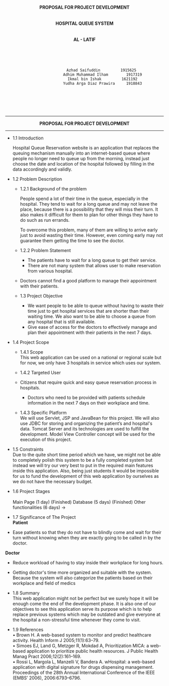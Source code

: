 <p align="center"><b>
PROPOSAL FOR PROJECT DEVELOPMENT

<br>
<br>
<br>
HOSPITAL QUEUE SYSTEM
<br>
<br>
<br>
AL - LATIF
</b>


<br>
<br>
<br>
<br>
<br>


<center>

 					Azhad Saifuddin			1915625 
					Adhim Muhammad Ilham 		1917319
					Ikmal bin Ishak 		1621192
					Yudha Arga Diaz Prawira 	1918843
<br>
<br>
<br>
<br>
</table>
</p>
</center>
<hr>
<p align="center"><b>PROPOSAL FOR PROJECT DEVELOPMENT</b></p>
<hr>

- 1.1 Introduction<br>

	Hospital Queue Reservation website is an application that replaces the queuing mechanism manually into an internet-based queue where people no longer need to queue up from the morning, instead just choose the date and location of the hospital followed by filling in the data accordingly and validly.

- 1.2 Problem Description
    - 1.2.1 Background of the problem <br>

    	People spend a lot of their time in the queue, especially in the hospital. They tend to wait for a long queue and may not leave the place, because there is a possibility that they will miss their turn. It also makes it difficult for them to plan for other things they have to do such as run errands. 
    	<br>

    	To overcome this problem, many of them are willing to arrive early just to avoid wasting their time. However, even coming early may not guarantee them getting the time to see the doctor.

    - 1.2.2 Problem Statement<br>
    	- The patients have to wait for a long queue to get their service.
    	- There are not many system that allows user to make reservation from various hospital.
	- Doctors cannot find a good platform to manage their appointment with their patients.
    

	- 1.3 Project Objective<br>
		- We want people to be able to queue without having to waste their time just to get hospital services that are shorter than their waiting time. We also want to be able to choose a queue from any hospital that is still available.
		- Give ease of access for the doctors to effectively manage and plan their appointment with their patients in the next 7 days.
		

- 1.4 Project Scope<br>
    - 1.4.1 Scope<br>
		This web application can be used on a national or regional scale but for now, we only have 3 hospitals in service which uses our system.
    
    - 1.4.2 Targeted User<br>
    - Citizens that require quick and easy queue reservation process in hospitals.

		- Doctors who need to be provided with patients schedule information in the next 7 days on their workplace and time.
    
    - 1.4.3 Specific Platform<br>
    We will use Servlet, JSP and JavaBean for this project. We will also use JDBC for storing and organizing the patient’s and hospital's data. Tomcat Server and its technologies are used to fulfill the development. Model View Controller concept will be used for the execution of this project.
    
- 1.5 Constraints<br>
Due to the quite short time period which we have, we might not be able to completely polish this system to be a fully completed system but instead we will try our very best to put in the required main features inside this application. 
Also, being just students it would be impossible for us to fund the development of this web application by ourselves as we do not have the necessary budget.

- 1.6 Project Stages <br>  
Main Page (1 day) (Finished)
Database (5 days) (Finished)
Other functionalities (6 days) ->

- 1.7 Significance of The Project<br>
<b>Patient</b>
- Ease patients so that they do not have to blindly come and wait for their turn without knowing when they are exactly going to be called in by the doctor.

<b>Doctor</b>
- Reduce workload of having to stay inside their workplace for long hours.
- Getting doctor's time more organized and suitable with the system. Because the system will also categorize the patients based on their workplace and field of medics

- 1.8 Summary<br>
This web application might not be perfect but we surely hope it will be enough come the end of the development phase. 
It is also one of our objectives to see this application serve its purpose which is to help replace previous systems which may be outdated and give everyone at the hospital a non-stressful time whenever they come to visit.  


- 1.9 References<br>
•	Brown H. A web-based system to monitor and predict healthcare activity. Health Inform J 2005;11(1):63–79.<br>
•	Simoes EJ, Land G, Metzger R, Mokdad A, Prioritization MICA: a web-based application to prioritize public health resources. J Public Health Manag Pract 2006;12(2):161–169.<br>
•	Rossi L, Margola L, Manzelli V, Bandera A. wHospital: a web-based application with digital signature for drugs dispensing management. Proceedings of the 28th Annual International Conference of the IEEE (EMBS’ 2006), 2006:6793–6796.<br>
